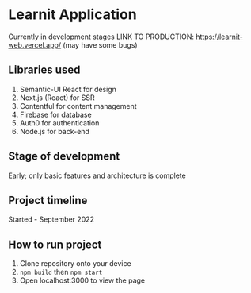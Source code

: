 # Learnit Application
Currently in development stages
LINK TO PRODUCTION: https://learnit-web.vercel.app/ (may have some bugs)

## Libraries used
1. Semantic-UI React for design
2. Next.js (React) for SSR
3. Contentful for content management
4. Firebase for database
5. Auth0 for authentication
6. Node.js for back-end

## Stage of development
Early; only basic features and architecture is complete

## Project timeline
Started - September 2022

## How to run project
1. Clone repository onto your device
2. `npm build` then `npm start`
3. Open localhost:3000 to view the page

